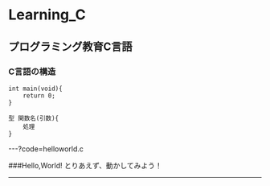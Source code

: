 # Learning_C
プログラミング教育C言語
---
### C言語の構造
```
int main(void){
    return 0;
}
```
```
型 関数名(引数){
    処理
}
```
---?code=helloworld.c

###Hello,World!
とりあえず、動かしてみよう！

---
